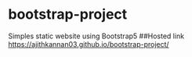 # bootstrap-project
Simples static website using Bootstrap5
##Hosted link
https://ajithkannan03.github.io/bootstrap-project/